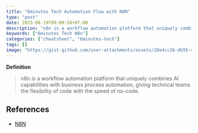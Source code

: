 ```yaml
---
title: "6minutes Tech Automation Flow with N8N"
type: "post"
date: 2025-08-19T09:09:58+07:00
description: "n8n is a workflow automation platform that uniquely combines AI capabilities with business process automation, giving technical teams the flexibility of code with the speed of no-code."
keywords: ["6minutes Tech N8n"]
categories: ["cheatsheet", "6minutes-tech"]
tags: []
image: "https://gist.github.com/user-attachments/assets/20e4cc26-db55-49d8-ac5e-47bdf107bd26"
---
```


**Definition**

> n8n is a workflow automation platform that uniquely combines AI capabilities with business process automation, giving technical teams the flexibility of code with the speed of no-code.

## References

- [N8N](https://n8n.io/)
